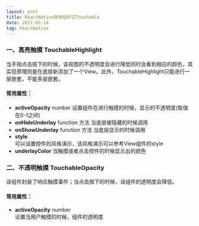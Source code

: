 ```yaml
---
layout: post
title: ReactNative常用组件之Touchable
date: 2017-05-14
tag: ReactNative
---
```



### 一、高亮触摸  TouchableHighlight
当手指点击按下的时候，该视图的不透明度会进行降低同时会看到相应的颜色，其实现原理则是在底层新添加了一个View。此外，TouchableHighlight只能进行一层嵌套，不能多层嵌套。
#### 常用属性：
 * <strong>activeOpacity</strong>  number 设置组件在进行触摸的时候，显示的不透明度(取值在0-1之间)* <strong>onHideUnderlay</strong>  function  方法 当底层被隐藏的时候调用* <strong>onShowUnderlay</strong>  function 方法 当底层显示的时候调用* <strong>style</strong>  可以设置控件的风格演示，该风格演示可以参考View组件的style* <strong>underlayColor</strong>  当触摸或者点击控件的时候显示出的颜色
 
### 二、不透明触摸  TouchableOpacity该组件封装了响应触摸事件；当点击按下的时候，该组件的透明度会降低。#### 常用属性：* <strong>activeOpacity</strong>  number        设置当用户触摸的时候，组件的透明度
